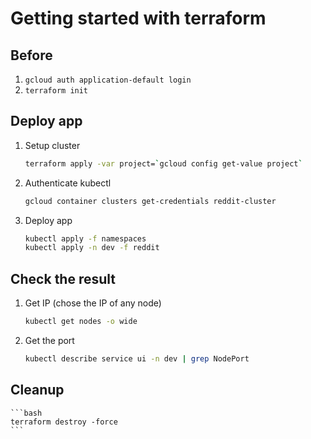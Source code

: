 # Getting started with terraform

## Before
1. `gcloud auth application-default login`
1. `terraform init`

## Deploy app
1. Setup cluster
    ```bash
    terraform apply -var project=`gcloud config get-value project`
    ```

1. Authenticate kubectl
    ```bash
    gcloud container clusters get-credentials reddit-cluster
    ```

1. Deploy app
    ```bash
    kubectl apply -f namespaces
    kubectl apply -n dev -f reddit
    ```

## Check the result
1. Get IP (chose the IP of any node)
    ```bash
    kubectl get nodes -o wide
    ```

1. Get the port
    ```bash
    kubectl describe service ui -n dev | grep NodePort
    ```

## Cleanup
    ```bash
    terraform destroy -force
    ```

